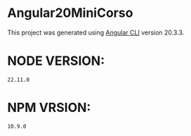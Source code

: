 # Angular20MiniCorso

This project was generated using [Angular CLI](https://github.com/angular/angular-cli) version 20.3.3.

# NODE VERSION:

    22.11.0

# NPM VRSION:

    10.9.0
